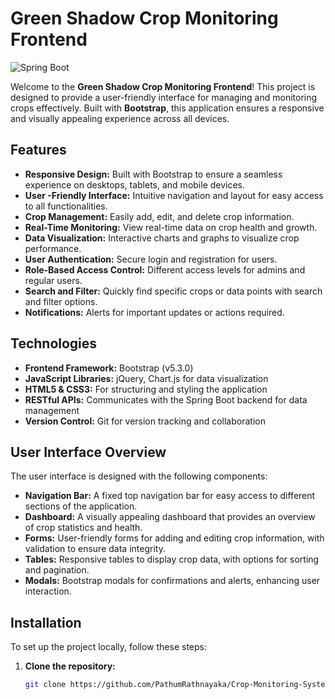 # Green Shadow Crop Monitoring Frontend

![Spring Boot]([https://1.bp.blogspot.com/-TevOgPVC2dE/WnILAnucRVI/AAAAAAAAGU0/OlrnoLsf2fs9aKpm9_BGEqk5R54gUCZbgCLcBGAs/s1600/spring-boot.png](https://banner2.cleanpng.com/20180409/wzq/avgzba71m.webp))


Welcome to the **Green Shadow Crop Monitoring Frontend**! This project is designed to provide a user-friendly interface for managing and monitoring crops effectively. Built with **Bootstrap**, this application ensures a responsive and visually appealing experience across all devices.

## Features

- **Responsive Design:** Built with Bootstrap to ensure a seamless experience on desktops, tablets, and mobile devices.
- **User -Friendly Interface:** Intuitive navigation and layout for easy access to all functionalities.
- **Crop Management:** Easily add, edit, and delete crop information.
- **Real-Time Monitoring:** View real-time data on crop health and growth.
- **Data Visualization:** Interactive charts and graphs to visualize crop performance.
- **User  Authentication:** Secure login and registration for users.
- **Role-Based Access Control:** Different access levels for admins and regular users.
- **Search and Filter:** Quickly find specific crops or data points with search and filter options.
- **Notifications:** Alerts for important updates or actions required.

## Technologies

- **Frontend Framework:** Bootstrap (v5.3.0)
- **JavaScript Libraries:** jQuery, Chart.js for data visualization
- **HTML5 & CSS3:** For structuring and styling the application
- **RESTful APIs:** Communicates with the Spring Boot backend for data management
- **Version Control:** Git for version tracking and collaboration

## User Interface Overview

The user interface is designed with the following components:

- **Navigation Bar:** A fixed top navigation bar for easy access to different sections of the application.
- **Dashboard:** A visually appealing dashboard that provides an overview of crop statistics and health.
- **Forms:** User-friendly forms for adding and editing crop information, with validation to ensure data integrity.
- **Tables:** Responsive tables to display crop data, with options for sorting and pagination.
- **Modals:** Bootstrap modals for confirmations and alerts, enhancing user interaction.

## Installation

To set up the project locally, follow these steps:

1. **Clone the repository:**
   ```bash
   git clone https://github.com/PathumRathnayaka/Crop-Monitoring-System.git
